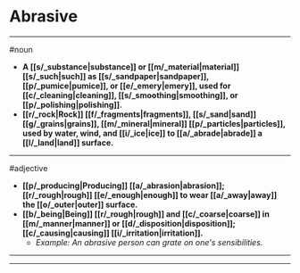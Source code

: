 # Abrasive
---
#noun
- **A [[s/_substance|substance]] or [[m/_material|material]] [[s/_such|such]] as [[s/_sandpaper|sandpaper]], [[p/_pumice|pumice]], or [[e/_emery|emery]], used for [[c/_cleaning|cleaning]], [[s/_smoothing|smoothing]], or [[p/_polishing|polishing]].**
- **[[r/_rock|Rock]] [[f/_fragments|fragments]], [[s/_sand|sand]] [[g/_grains|grains]], [[m/_mineral|mineral]] [[p/_particles|particles]], used by water, wind, and [[i/_ice|ice]] to [[a/_abrade|abrade]] a [[l/_land|land]] surface.**
---
#adjective
- **[[p/_producing|Producing]] [[a/_abrasion|abrasion]]; [[r/_rough|rough]] [[e/_enough|enough]] to wear [[a/_away|away]] the [[o/_outer|outer]] surface.**
- **[[b/_being|Being]] [[r/_rough|rough]] and [[c/_coarse|coarse]] in [[m/_manner|manner]] or [[d/_disposition|disposition]]; [[c/_causing|causing]] [[i/_irritation|irritation]].**
	- _Example: An abrasive person can grate on one's sensibilities._
---
---
